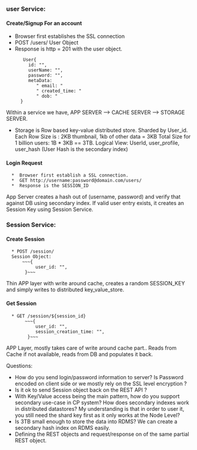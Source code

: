 
### user Service:
   #### Create/Signup For an account
   * Browser first establishes the SSL connection 
   * POST /users/
   User Object
   * Response is http = 201 with the user object. 
      ~~~
         User{
           id: "",
           userName: "", 
           password: "", 
           metaData: 
              " email: " 
              " created_time: " 
              " dob: "
        }
      ~~~   
   Within a service we have, APP SERVER --> CACHE SERVER --> STORAGE SERVER. 
  * Storage is Row based key-value distributed store. Sharded by User_id. 
       Each Row Size is : 2KB thumbnail, 1kb of other data = 3KB 
       Total Size for 1 billion users: 1B * 3KB == 3TB. 
       Logical View: UserId, user_profile, user_hash (User Hash is the secondary index) 
   #### Login Request
      *  Browser first establish a SSL connection. 
      *  GET http://username:password@domain.com/users/
      *  Response is the SESSION_ID
   App Server creates a hash out of (username, password) and verify that against DB using secondary index. 
   If valid user entry exists, it creates an Session Key using Session Service. 
   
### Session Service:
   #### Create Session
      * POST /session/
      Session Object:
          ~~~{
               user_id: "",
           }~~~
   Thin APP layer with write around cache, creates a random SESSION_KEY and simply writes to distributed key_value_store. 
   #### Get Session
      * GET /session/${session_id}
           ~~~{
               user_id: "",
               session_creation_time: "",
            }~~~
   APP Layer, mostly takes care of write around cache part.. Reads from Cache if not available, reads from DB and populates it back. 
   
 Questions: 
 * How do you send login/password information to server? Is Password encoded on client side or we mostly rely on the SSL level encryption ? 
 * Is it ok to send Session object back on the REST API ? 
 * With Key/Value access being the main pattern, how do you support secondary use-case in CP system? How does secondary indexes work in distributed datastores? My understanding is that in order to user it, you still need the shard key first as it only works at the Node Level?
 * Is 3TB small enough to store the data into RDMS? We can create a secondary hash index on RDMS easily. 
 * Defining the REST objects and request/response on of the same partial REST object.
 
